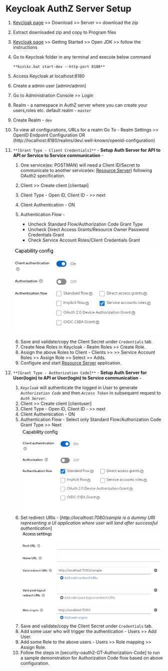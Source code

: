 # Keycloak AuthZ Server Setup

1. [Keycloak page](https://www.keycloak.org/downloads) >> Download >> Server >> download the zip
2. Extract downloaded zip and copy to Program files 
3. [Keycloak page](https://www.keycloak.org/downloads) >> Getting Started >> Open JDK >> follow the instructions
4. Go to Keycloak folder in any terminal and execute below command 
                
       **bin\kc.bat start-dev --http-port 8180** 
5. Access Keycloak at localhost:8180
6. Create a admin user [admin/admin] 
7. Go to Administration Console >> Login 
8. Realm - a namespace in AuthZ server where you can create your users,roles etc. default realm - `master`
9. Create Realm - `dev`
10. To view all configurations, URLs for a realm Go To - Realm Settings >> OpenID Endpoint Configuration OR (http://localhost:8180/realms/dev/.well-known/openid-configuration)
11. `**[Grant Type - Client Credentials]**` - **Setup Auth Server for API to API or Service to Service communication** - 
       1. One service(ex: POSTMAN) will need a Client ID/Secret to communicate to another service(ex: [Resource Server](https://github.com/arijitdeb1/spring-security-6/tree/main/security-oauth2-ResourceServer)) following OAuth2 specification.
       2. Client >> Create client [clientapi]
       3. Client Type - Open ID, Client ID - <any name> >> next
       4. Client Authentication - ON 
       5. Authentication Flow - 
       
             - Uncheck Standard Flow/Authorization Code Grant Type
             - Uncheck Direct Access Grants/Resource Owner Password Credentials Grant
             - Check Service Account Roles/Client Credentials Grant
                                
       ![ScreenShot](/images/client-credentials-keycloak.PNG?raw=true) 
                               
       6. Save and validate/copy the Client Secret under `Credentials` tab.            
       7. Create New Roles in Keycloak - Realm Roles >> Create Role.
       8. Assign the above Roles to Client - Clients >> <Client ID> >> Service Account Roles >> Assign Role >> Select >> Adds.
       9. Configure and start [Resource Server](https://github.com/arijitdeb1/spring-security-6/tree/main/security-oauth2-ResourceServer) application.
       
 12.  `**[Grant Type - Authorization Code]**` - **Setup Auth Server for User(login) to API or User(login) to Service communication** -  
       1. _`Keycloak`_ will authenticate the logged in User to generate _`Authorization Code`_ and then _`Access Token`_ in subsequent request to _`Auth Server`_.
       2. Client >> Create client [clientuser]
       3. Client Type - Open ID, Client ID - <any name> >> next
       4. Client Authentication - ON 
       5.  Authentication Flow - Select only Standard Flow/Authorization Code Grant Type >> Next
       ![ScreenShot](/images/authz-code-keycloak.PNG?raw=true) 
       6. Set redirect URIs - [_http://localhost:7080/sample is a dummy URI representing a UI application where user will land after successful authentication_]
       ![ScreenShot](/images/authz-code-redirect.PNG?raw=true) 
       7. Save and validate/copy the Client Secret under `Credentials` tab.
       8. Add some user who will trigger the authentication - Users >> Add User.
       9. Add some Role to the above users - Users >> Role mapping >> Assign Role.
       10. Follow the steps in [security-oauth2-GT-Authorization-Code] to run a sample demonstration for Authorization Code flow based on above configuration.
